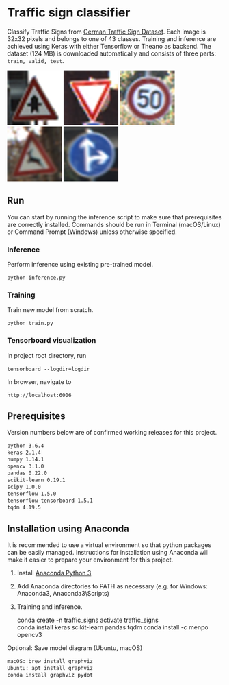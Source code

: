 # Traffic sign classifier
Classify Traffic Signs from [German Traffic Sign Dataset](http://benchmark.ini.rub.de/?section=gtsrb&subsection=dataset).
Each image is 32x32 pixels and belongs to one of 43 classes. Training and inference are achieved using Keras with either Tensorflow or Theano as backend.
The dataset (124 MB) is downloaded automatically and consists of three parts: `train, valid, test`.

![70](examples/sign_00070.png)
![178](examples/sign_00178.png)
![195](examples/sign_00195.png)
![323](examples/sign_00323.png)
![987](examples/sign_00987.png)

## Run
You can start by running the inference script to make sure that prerequisites are correctly installed.
Commands should be run in Terminal (macOS/Linux) or Command Prompt (Windows) unless otherwise specified.

### Inference
Perform inference using existing pre-trained model.

    python inference.py

### Training
Train new model from scratch.

    python train.py
    
### Tensorboard visualization
In project root directory, run

    tensorboard --logdir=logdir
    
In browser, navigate to
    
    http://localhost:6006

## Prerequisites

Version numbers below are of confirmed working releases for this project.

    python 3.6.4
    keras 2.1.4    
    numpy 1.14.1
    opencv 3.1.0
    pandas 0.22.0
    scikit-learn 0.19.1
    scipy 1.0.0
    tensorflow 1.5.0
    tensorflow-tensorboard 1.5.1
    tqdm 4.19.5
    

## Installation using Anaconda
It is recommended to use a virtual environment so that python packages can be easily managed.
Instructions for installation using Anaconda will make it easier to prepare your environment for this project.

1. Install [Anaconda Python 3](https://www.continuum.io/downloads)
2. Add Anaconda directories to PATH as necessary (e.g. for Windows: Anaconda3, Anaconda3\\Scripts)
3. Training and inference.
    
    
    conda create -n traffic_signs
    <source> activate traffic_signs    
    conda install keras scikit-learn pandas tqdm
    conda install -c menpo opencv3

Optional: Save model diagram (Ubuntu, macOS)

    macOS: brew install graphviz
    Ubuntu: apt install graphviz
    conda install graphviz pydot

